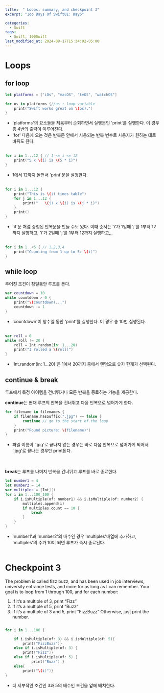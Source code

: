 ```yaml
---
title:  " Loops, summary, and checkpoint 3"
excerpt: "1oo Days Of SwiftUI: Day6"

categories:
  - Swift
tags:
  - Swift, 100Swift
last_modified_at: 2024-08-17T15:34:02-05:00
---
```

# Loops
## for loop
```swift
let platforms = ["iOs", "macOS", "tvOS", "watchOS"]
 
for os in platforms {//os : loop variable
    print("Swift works great on \(os).")
}
```
- 'platforms'의 요소들을 처음부터 순회하면서 실행문인 'print'를 실행한다. 이 경우 총 4번의 출력이 이루어진다.
- 'for' 다음에 오는 것은 반복문 안에서 사용되는 반복 변수로 사용자가 원하는 대로 바꿔도 된다.<br><br>
```swift
for i in 1...12 { // 1 <= i <= 12
    print("5 x \(i) is \(5 * i)")
}
```
- 1에서 12까지 돌면서 'print'문을 실행한다.<br><br>
```swift
for i in 1...12 {
    print("This is \(i) times table")
    for j in 1...12 {
        print("   \(j) x \(i) is \(j * i)")
    }
    print()
}
```
- 'if'문 처럼 중첩된 반복문을 만들 수도 있다. 이때 순서는 'i'가 1일때 'j'를 1부터 12까지 실행하고, 'i'가 2일때 'j'를 1부터 12까지 실행하고,,,<br><br>
```swift
for i in 1..<5 { // 1,2,3,4
    print("Counting from 1 up to 5: \(i)")
}
```

## while loop
주어진 조건이 참일동안 루프를 돈다.
```swift
var countdown = 10
while countdown > 0 {
    print("\(countdown)...")
    countdown -= 1
}
```
- 'countdown'이 양수일 동안 'print'를 실행한다. 이 경우 총 10번 실행된다.
<br><br>
```swift
var roll = 0
while roll != 20 {
    roll = Int.random(in: 1...20)
    print("I rolled a \(roll)")
}
```
- 'Int.random(in: 1...20)'은 1에서 20까지 중에서 랜덤으로 숫자 한개가 선택된다.

## continue & break
루프에서 특정 아이템을 건너뛰거나 모든 반복을 종료하는 기능을 제공한다.

**continue**는 현재 루프의 반복을 건너뛰고 다음 반복으로 넘어가게 한다.

```swift
for filename in filenames {
    if filename.hasSuffix(".jpg") == false {
        continue // go to the start of the loop
    }
    print("Found picture: \(filename)")
}
```
- 파일 이름이 '.jpg'로 끝나지 않는 경우는 바로 다음 반복으로 넘어가게 되어서 '.jpg'로 끝나는 경우만 print된다.

<br><br>
**break**는 루프를 나머지 반복을 건너뛰고 루프를 바로 종료한다.
```swift
let number1 = 4
let number2 = 14
var multiples = [Int]()
for i in 1...100_100 {
    if i.isMultiple(of: number1) && i.isMultiple(of: number2) {
        multiples.append(i)
        if multiples.count == 10 {
            break
        }
    }
}
```
- 'number1'과 'number2'의 배수인 경우 'multiples'배열에 추가하고, 'multiples'의 수가 10이 되면 루프가 즉시 종료된다.
<br><br>
# Checkpoint 3
The problem is called fizz buzz, and has been used in job interviews, university entrance tests, and more for as long as I can remember. Your goal is to loop from 1 through 100, and for each number:

1. If it’s a multiple of 3, print “Fizz”
2. If it’s a multiple of 5, print “Buzz”
3. If it’s a multiple of 3 and 5, print “FizzBuzz”
Otherwise, just print the number.
```swift

for i in 1...100 {

    if i.isMultiple(of: 3) && i.isMultiple(of: 5){
        print("FizzBuzz")}
    else if i.isMultiple(of: 3) {
        print("Fizz")}
    else if i.isMultiple(of: 5) {
            print("Buzz") }
    else{
        print("\(i)")}
}
```
- 더 세부적인 조건인 3과 5의 배수인 조건을 앞에 배치한다.
